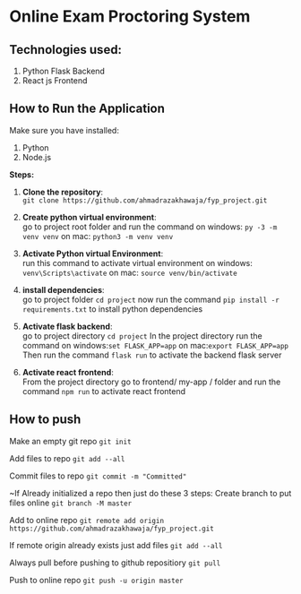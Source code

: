 # Online Exam Proctoring System

## Technologies used:

1. Python Flask Backend
2. React js Frontend

## How to Run the Application

Make sure you have installed:

1. Python
2. Node.js

**Steps:**

1. **Clone the repository**:<br>
   `git clone https://github.com/ahmadrazakhawaja/fyp_project.git`

2. **Create python virtual environment**:<br>
   go to project root folder and run the command
   on windows: `py -3 -m venv venv`
   on mac: `python3 -m venv venv`

3. **Activate Python virtual Environment**:<br>
   run this command to activate virtual environment
   on windows: `venv\Scripts\activate`
   on mac: `source venv/bin/activate`

4. **install dependencies**:<br>
   go to project folder
   `cd project`
   now run the command `pip install -r requirements.txt` to install python dependencies

5. **Activate flask backend**:<br>
   go to project directory
   `cd project`
   In the project directory run the command
   on windows:`set FLASK_APP=app`
   on mac:`export FLASK_APP=app`
   Then run the command
   `flask run`
   to activate the backend flask server

6. **Activate react frontend**:<br>
   From the project directory go to frontend/ my-app / folder and run the command
   `npm run`
   to activate react frontend

## How to push

Make an empty git repo
`git init`

Add files to repo
`git add --all`

Commit files to repo
`git commit -m "Committed"`

~If Already initialized a repo then just do these 3 steps:
Create branch to put files online
`git branch -M master`

Add to online repo
`git remote add origin https://github.com/ahmadrazakhawaja/fyp_project.git`

If remote origin already exists just add files
`git add --all`

Always pull before pushing to github repositiory
`git pull`

Push to online repo
`git push -u origin master`


